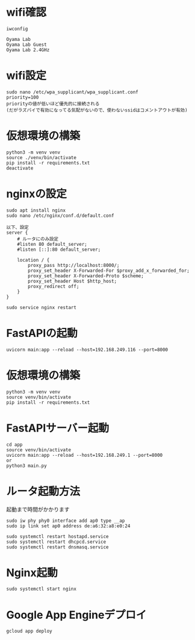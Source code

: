 
# wifi確認
```
iwconfig

Oyama Lab
Oyama Lab Guest
Oyama Lab 2.4GHz
```
# wifi設定
```
sudo nano /etc/wpa_supplicant/wpa_supplicant.conf
priority=100
priorityの値が低いほど優先的に接続される
(だがラズパイで有効になってる気配がないので、使わないssidはコメントアウトが有効)
```
# 仮想環境の構築
```
python3 -m venv venv
source ./venv/bin/activate
pip install -r requirements.txt
deactivate
```

# nginxの設定
```
sudo apt install nginx
sudo nano /etc/nginx/conf.d/default.conf

以下、設定
server {
    # ルータにのみ設定
    #listen 80 default_server;
    #listen [::]:80 default_server;

    location / {
        proxy_pass http://localhost:8000/;
        proxy_set_header X-Forwarded-For $proxy_add_x_forwarded_for;
        proxy_set_header X-Forwarded-Proto $scheme;
        proxy_set_header Host $http_host;
        proxy_redirect off;
    }
}

sudo service nginx restart
```

# FastAPIの起動
```
uvicorn main:app --reload --host=192.168.249.116 --port=8000
```


# 仮想環境の構築
```
python3 -m venv venv
source venv/bin/activate
pip install -r requirements.txt
``````

# FastAPIサーバー起動
```
cd app
source venv/bin/activate
uvicorn main:app --reload --host=192.168.249.1 --port=8000
or
python3 main.py
```

# ルータ起動方法
起動まで時間がかかります
```
sudo iw phy phy0 interface add ap0 type __ap
sudo ip link set ap0 address de:a6:32:a8:e0:24

sudo systemctl restart hostapd.service
sudo systemctl restart dhcpcd.service
sudo systemctl restart dnsmasq.service
```

# Nginx起動
```
sudo systemctl start nginx
```

# Google App Engineデプロイ
```
gcloud app deploy
```